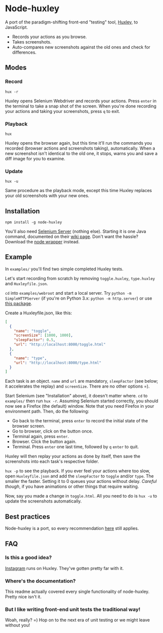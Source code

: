 # Node-huxley

A port of the paradigm-shifting front-end "testing" tool, [Huxley](https://github.com/facebook/huxley), to JavaScript.

- Records your actions as you browse.
- Takes screenshots.
- Auto-compares new screenshots against the old ones and check for differences.

## Modes

### Record

```
hux -r
```

Huxley opens Selenium Webdriver and records your actions. Press `enter` in the terminal to take a snap shot of the screen. When you're done recording your actions and taking your screenshots, press `q` to exit.

### Playback

```
hux
```

Huxley opens the browser again, but this time it'll run the commands you recorded (browser actions and screenshots taking), automatically. When a new screenshot isn't identical to the old one, it stops, warns you and save a diff image for you to examine.

### Update

```
hux -u
```

Same procedure as the playback mode, except this time Huxley replaces your old screenshots with your new ones.

## Installation

```
npm install -g node-huxley
```

You'll also need [Selenium Server](http://docs.seleniumhq.org/download/) (nothing else). Starting it is one Java command, documented on their [wiki page](http://code.google.com/p/selenium/wiki/Grid2). Don't want the hassle? Download the [node wrapper](https://github.com/eugeneware/selenium-server) instead.

## Example

In `examples/` you'll find two simple completed Huxley tests.

Let's start recording from scratch by removing `toggle.huxley`, `type.huxley` and `Huxleyfile.json`.

`cd` into `examples/webroot` and start a local server. Try `python -m SimpleHTTPServer` (if you're on Python 3.x: `python -m http.server`) or use [this package](https://github.com/nodeapps/http-server).

Create a Huxleyfile.json, like this:

```json
[
  {
    "name": "toggle",
    "screenSize": [1000, 1000],
    "sleepFactor": 0.5,
    "url": "http://localhost:8000/toggle.html"
  },
  {
    "name": "type",
    "url": "http://localhost:8000/type.html"
  }
]
```

Each task is an object. `name` and `url` are mandatory, `sleepFactor` (see below; it accelerates the replay) and `screenSize`. There are no other options =).

Start Selenium (see "Installation" above), it doesn't matter where. `cd` to `examples/` then run `hux -r`. Assuming Selenium started correctly, you should now see a Firefox (the default) window. Note that you need Firefox in your environment path. Then, do the following:

- Go back to the terminal, press `enter` to record the initial state of the browser screen.
- Go to browser, click on the button once.
- Terminal again, press `enter`.
- Browser. Click the button again.
- Terminal. Press `enter` one last time, followed by `q` `enter` to quit.

Huxley will then replay your actions as done by itself, then save the screenshots into each task's respective folder.

`hux -p` to see the playback. If you ever feel your actions where too slow, open `Huxleyfile.json` and add the `sleepFactor` to `toggle` and/or `type`. The smaller the faster. Setting it to 0 queues your actions without delay. _Careful though_, if you have animations or other things that require waiting.

Now, say you made a change in `toggle.html`. All you need to do is `hux -u` to update the screenshots automatically.

## Best practices

Node-huxley is a port, so every recommendation [here](https://github.com/facebook/huxley#best-practices) still applies.

## FAQ

### Is this a good idea?

[Instagram](https://github.com/facebook/huxley#huxley) runs on Huxley. They've gotten pretty far with it.

### Where's the documentation?

This readme actually covered every single functionality of node-huxley. Pretty nice isn't it.

### But I like writing front-end unit tests the traditional way!

Woah, really? =) Hop on to the next era of unit testing or we might leave without you!
